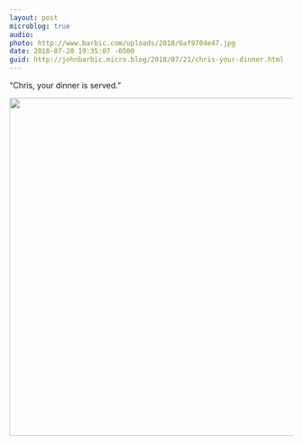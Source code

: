 ```yaml
---
layout: post
microblog: true
audio: 
photo: http://www.barbic.com/uploads/2018/6af9704e47.jpg
date: 2018-07-20 19:35:07 -0500
guid: http://johnbarbic.micro.blog/2018/07/21/chris-your-dinner.html
---
```

“Chris, your dinner is served.”

<img src="http://www.barbic.com/uploads/2018/6af9704e47.jpg" width="600" height="599" />
